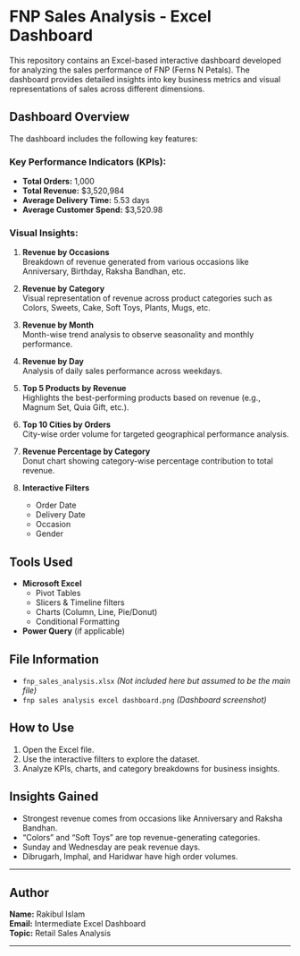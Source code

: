 #  FNP Sales Analysis - Excel Dashboard

This repository contains an Excel-based interactive dashboard developed for analyzing the sales performance of FNP (Ferns N Petals). The dashboard provides detailed insights into key business metrics and visual representations of sales across different dimensions.

##  Dashboard Overview

The dashboard includes the following key features:

###  Key Performance Indicators (KPIs):
- **Total Orders:** 1,000  
- **Total Revenue:** $3,520,984  
- **Average Delivery Time:** 5.53 days  
- **Average Customer Spend:** $3,520.98  

###  Visual Insights:

1. **Revenue by Occasions**  
   Breakdown of revenue generated from various occasions like Anniversary, Birthday, Raksha Bandhan, etc.

2. **Revenue by Category**  
   Visual representation of revenue across product categories such as Colors, Sweets, Cake, Soft Toys, Plants, Mugs, etc.

3. **Revenue by Month**  
   Month-wise trend analysis to observe seasonality and monthly performance.

4. **Revenue by Day**  
   Analysis of daily sales performance across weekdays.

5. **Top 5 Products by Revenue**  
   Highlights the best-performing products based on revenue (e.g., Magnum Set, Quia Gift, etc.).

6. **Top 10 Cities by Orders**  
   City-wise order volume for targeted geographical performance analysis.

7. **Revenue Percentage by Category**  
   Donut chart showing category-wise percentage contribution to total revenue.

8. **Interactive Filters**  
   - Order Date  
   - Delivery Date  
   - Occasion  
   - Gender  

##  Tools Used
- **Microsoft Excel**
  - Pivot Tables
  - Slicers & Timeline filters
  - Charts (Column, Line, Pie/Donut)
  - Conditional Formatting
- **Power Query** (if applicable)

##  File Information
- `fnp_sales_analysis.xlsx` *(Not included here but assumed to be the main file)*
- `fnp sales analysis excel dashboard.png` *(Dashboard screenshot)*

##  How to Use
1. Open the Excel file.
2. Use the interactive filters to explore the dataset.
3. Analyze KPIs, charts, and category breakdowns for business insights.

##  Insights Gained
- Strongest revenue comes from occasions like Anniversary and Raksha Bandhan.
- “Colors” and “Soft Toys” are top revenue-generating categories.
- Sunday and Wednesday are peak revenue days.
- Dibrugarh, Imphal, and Haridwar have high order volumes.

---

##  Author

**Name:** Rakibul Islam  
**Email:** Intermediate Excel Dashboard  
**Topic:** Retail Sales Analysis    

---


